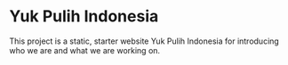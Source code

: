 # Yuk Pulih Indonesia

This project is a static, starter website Yuk Pulih Indonesia for introducing who we are and what we are working on.
